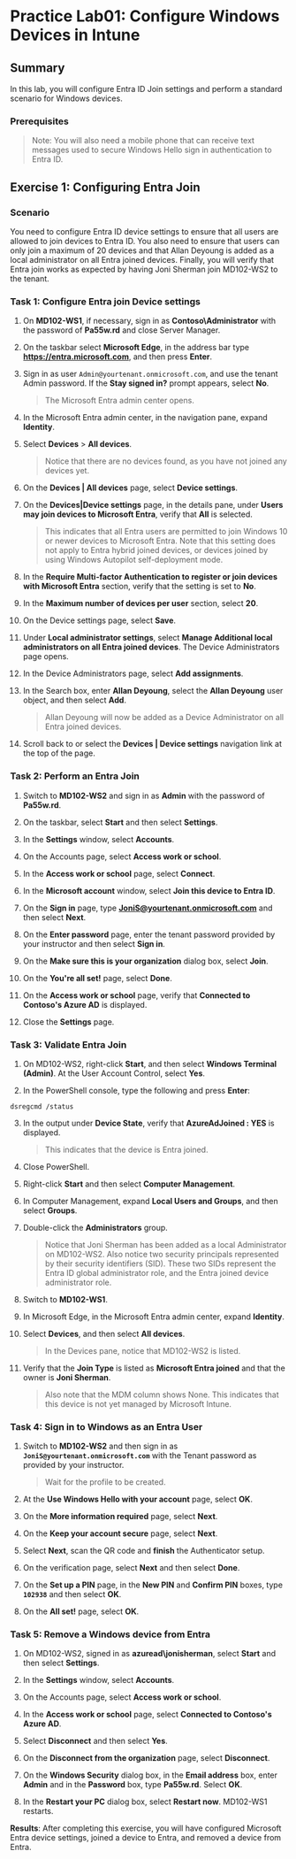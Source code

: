 # Practice Lab01: Configure Windows Devices in Intune

## Summary

In this lab, you will configure Entra ID Join settings and perform a standard scenario for Windows devices.

### Prerequisites

  > Note: You will also need a mobile phone that can receive text messages used to secure Windows Hello sign in authentication to Entra ID.

## Exercise 1: Configuring Entra Join

### Scenario

You need to configure Entra ID device settings to ensure that all users are allowed to join devices to Entra ID. You also need to ensure that users can only join a maximum of 20 devices and that Allan Deyoung is added as a local administrator on all Entra joined devices. Finally, you will verify that Entra join works as expected by having Joni Sherman join MD102-WS2 to the tenant.

### Task 1: Configure Entra join Device settings

1. On **MD102-WS1**, if necessary, sign in as **Contoso\\Administrator** with the password of **Pa55w.rd** and close Server Manager.

2. On the taskbar select **Microsoft Edge**, in the address bar type **https://entra.microsoft.com**, and then press **Enter**.

3. Sign in as user `Admin@yourtenant.onmicrosoft.com`, and use the tenant Admin password. If the **Stay signed in?** prompt appears, select **No**. 

   > The Microsoft Entra admin center opens.

4. In the Microsoft Entra admin center, in the navigation pane, expand **Identity**.

5. Select **Devices** > **All devices**.

   > Notice that there are no devices found, as you have not joined any devices yet.

6. On the **Devices | All devices** page, select **Device settings**.

7. On the **Devices|Device settings** page, in the details pane, under **Users may join devices to Microsoft Entra**, verify that **All** is selected. 

   > This indicates that all Entra users are permitted to join Windows 10 or newer devices to Microsoft Entra. Note that this setting does not apply to Entra hybrid joined devices, or devices joined by using Windows Autopilot self-deployment mode.

8. In the **Require Multi-factor Authentication to register or join devices with Microsoft Entra** section, verify that the setting is set to **No**. 

9. In the **Maximum number of devices per user** section, select **20**.

10. On the Device settings page, select **Save**.

11. Under **Local administrator settings**, select **Manage Additional local administrators on all Entra joined devices**. The Device Administrators page opens.

12. In the Device Administrators page, select **Add assignments**.

13. In the Search box, enter **Allan Deyoung**, select the **Allan Deyoung** user object, and then select **Add**. 

    > Allan Deyoung will now be added as a Device Administrator on all Entra joined devices.

14. Scroll back to or select the **Devices | Device settings** navigation link at the top of the page.

### Task 2: Perform an Entra Join

1. Switch to **MD102-WS2** and sign in as **Admin** with the password of **Pa55w.rd**.

2. On the taskbar, select **Start** and then select **Settings**.

3. In the **Settings** window, select **Accounts**.

4. On the Accounts page, select **Access work or school**.

5. In the **Access work or school** page, select **Connect**.

6. In the **Microsoft account** window, select **Join this device to Entra ID**.

7. On the **Sign in** page, type **JoniS@yourtenant.onmicrosoft.com** and then select **Next**.

8. On the **Enter password** page, enter the tenant password provided by your instructor and then select **Sign in**.

9. On the **Make sure this is your organization** dialog box, select **Join**.

10. On the **You're all set!** page, select **Done**.

11. On the **Access work or school** page, verify that **Connected to Contoso's Azure AD** is displayed.

12. Close the **Settings** page.

### Task 3: Validate Entra Join

1. On MD102-WS2, right-click **Start**, and then select **Windows Terminal (Admin)**. At the User Account Control, select **Yes**.

2. In the PowerShell console, type the following and press **Enter**:

```
dsregcmd /status

```

3. In the output under **Device State**, verify that **AzureAdJoined : YES** is displayed.

   > This indicates that the device is Entra joined.

4. Close PowerShell.

5. Right-click **Start** and then select **Computer Management**.

6. In Computer Management, expand **Local Users and Groups**, and then select **Groups**.

7. Double-click the **Administrators** group.


   > Notice that Joni Sherman has been added as a local Administrator on MD102-WS2. Also notice two security principals represented by their security identifiers (SID). These two SIDs represent the Entra ID global administrator role, and the Entra joined device administrator role. 

8. Switch to **MD102-WS1**.

9. In Microsoft Edge, in the Microsoft Entra admin center, expand **Identity**.

10. Select **Devices**, and then select **All devices**. 

    > In the Devices pane, notice that MD102-WS2 is listed. 

11. Verify that the **Join Type** is listed as **Microsoft Entra joined** and that the owner is **Joni Sherman**. 

    > Also note that the MDM column shows None. This indicates that this device is not yet managed by Microsoft Intune.

### Task 4: Sign in to Windows as an Entra User

1. Switch to **MD102-WS2** and then sign in as **`JoniS@yourtenant.onmicrosoft.com`** with the Tenant password as provided by your instructor. 

   > Wait for the profile to be created.

2. At the **Use Windows Hello with your account** page, select **OK**.

3. On the **More information required** page, select **Next**.

4. On the **Keep your account secure** page, select **Next**.

5. Select **Next**, scan the QR code and **finish** the Authenticator setup.

6. On the verification page, select **Next** and then select **Done**.

7. On the **Set up a PIN** page, in the **New PIN** and **Confirm PIN** boxes, type **`102938`** and then select **OK**.

8. On the **All set!** page, select **OK**.

### Task 5: Remove a Windows device from Entra

1. On MD102-WS2, signed in as **azuread\jonisherman**, select **Start** and then select **Settings**.

2. In the **Settings** window, select **Accounts**.

3. On the Accounts page, select **Access work or school**.

4. In the **Access work or school** page, select **Connected to Contoso's Azure AD**.

5. Select **Disconnect** and then select **Yes**.

6. On the **Disconnect from the organization** page, select **Disconnect**.

7. On the **Windows Security** dialog box, in the **Email address** box, enter **Admin** and in the **Password** box, type **Pa55w.rd**. Select **OK**.

8. In the **Restart your PC** dialog box, select **Restart now**. MD102-WS1 restarts.

**Results**: After completing this exercise, you will have configured Microsoft Entra device settings, joined a device to Entra, and removed a device from Entra.